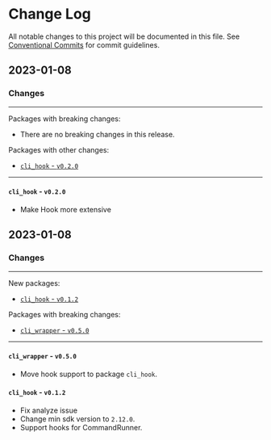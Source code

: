 # Change Log

All notable changes to this project will be documented in this file.
See [Conventional Commits](https://conventionalcommits.org) for commit guidelines.


## 2023-01-08

### Changes

---

Packages with breaking changes:

 - There are no breaking changes in this release.

Packages with other changes:

 - [`cli_hook` - `v0.2.0`](#cli_hook---v020)

---

#### `cli_hook` - `v0.2.0`

 - Make Hook more extensive


## 2023-01-08

### Changes

---

New packages:

 - [`cli_hook` - `v0.1.2`](#cli_hook---v012)

Packages with breaking changes:

 - [`cli_wrapper` - `v0.5.0`](#cli_wrapper---v050)

---


#### `cli_wrapper` - `v0.5.0`

 - Move hook support to package `cli_hook`.

#### `cli_hook` - `v0.1.2`

 - Fix analyze issue
 - Change min sdk version to `2.12.0`.
 - Support hooks for CommandRunner.

